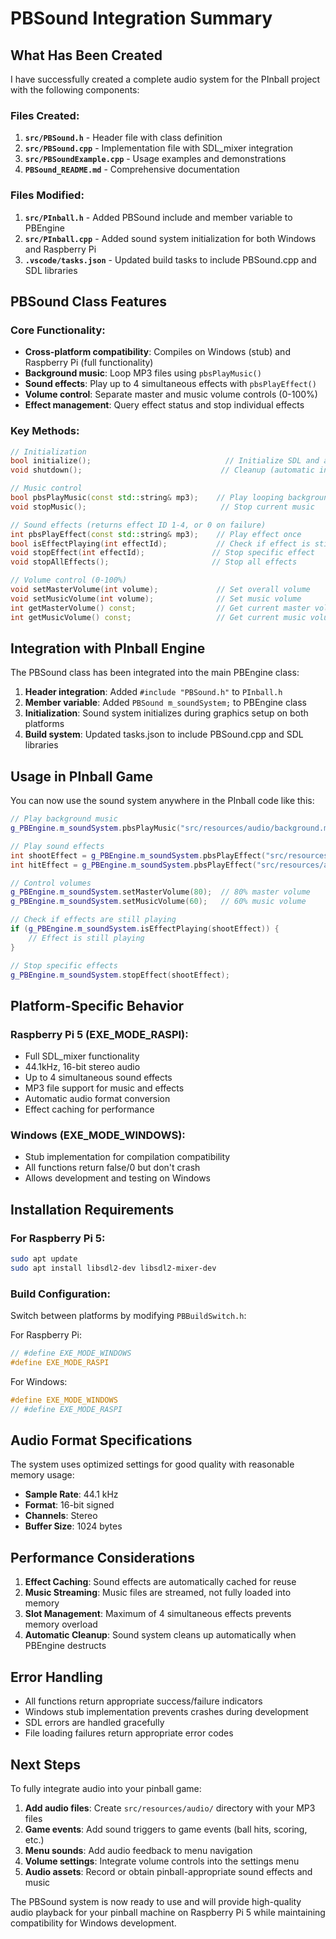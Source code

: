 # PBSound Integration Summary

## What Has Been Created

I have successfully created a complete audio system for the PInball project with the following components:

### Files Created:

1. **`src/PBSound.h`** - Header file with class definition
2. **`src/PBSound.cpp`** - Implementation file with SDL_mixer integration
3. **`src/PBSoundExample.cpp`** - Usage examples and demonstrations
4. **`PBSound_README.md`** - Comprehensive documentation

### Files Modified:

1. **`src/PInball.h`** - Added PBSound include and member variable to PBEngine
2. **`src/PInball.cpp`** - Added sound system initialization for both Windows and Raspberry Pi
3. **`.vscode/tasks.json`** - Updated build tasks to include PBSound.cpp and SDL libraries

## PBSound Class Features

### Core Functionality:
- **Cross-platform compatibility**: Compiles on Windows (stub) and Raspberry Pi (full functionality)
- **Background music**: Loop MP3 files using `pbsPlayMusic()`
- **Sound effects**: Play up to 4 simultaneous effects with `pbsPlayEffect()`
- **Volume control**: Separate master and music volume controls (0-100%)
- **Effect management**: Query effect status and stop individual effects

### Key Methods:

```cpp
// Initialization
bool initialize();                              // Initialize SDL and audio system
void shutdown();                               // Cleanup (automatic in destructor)

// Music control
bool pbsPlayMusic(const std::string& mp3);    // Play looping background music
void stopMusic();                              // Stop current music

// Sound effects (returns effect ID 1-4, or 0 on failure)
int pbsPlayEffect(const std::string& mp3);    // Play effect once
bool isEffectPlaying(int effectId);           // Check if effect is still playing
void stopEffect(int effectId);               // Stop specific effect
void stopAllEffects();                       // Stop all effects

// Volume control (0-100%)
void setMasterVolume(int volume);             // Set overall volume
void setMusicVolume(int volume);              // Set music volume
int getMasterVolume() const;                  // Get current master volume
int getMusicVolume() const;                   // Get current music volume
```

## Integration with PInball Engine

The PBSound class has been integrated into the main PBEngine class:

1. **Header integration**: Added `#include "PBSound.h"` to `PInball.h`
2. **Member variable**: Added `PBSound m_soundSystem;` to PBEngine class
3. **Initialization**: Sound system initializes during graphics setup on both platforms
4. **Build system**: Updated tasks.json to include PBSound.cpp and SDL libraries

## Usage in PInball Game

You can now use the sound system anywhere in the PInball code like this:

```cpp
// Play background music
g_PBEngine.m_soundSystem.pbsPlayMusic("src/resources/audio/background.mp3");

// Play sound effects
int shootEffect = g_PBEngine.m_soundSystem.pbsPlayEffect("src/resources/audio/shoot.mp3");
int hitEffect = g_PBEngine.m_soundSystem.pbsPlayEffect("src/resources/audio/hit.mp3");

// Control volumes
g_PBEngine.m_soundSystem.setMasterVolume(80);  // 80% master volume
g_PBEngine.m_soundSystem.setMusicVolume(60);   // 60% music volume

// Check if effects are still playing
if (g_PBEngine.m_soundSystem.isEffectPlaying(shootEffect)) {
    // Effect is still playing
}

// Stop specific effects
g_PBEngine.m_soundSystem.stopEffect(shootEffect);
```

## Platform-Specific Behavior

### Raspberry Pi 5 (EXE_MODE_RASPI):
- Full SDL_mixer functionality
- 44.1kHz, 16-bit stereo audio
- Up to 4 simultaneous sound effects
- MP3 file support for music and effects
- Automatic audio format conversion
- Effect caching for performance

### Windows (EXE_MODE_WINDOWS):
- Stub implementation for compilation compatibility
- All functions return false/0 but don't crash
- Allows development and testing on Windows

## Installation Requirements

### For Raspberry Pi 5:
```bash
sudo apt update
sudo apt install libsdl2-dev libsdl2-mixer-dev
```

### Build Configuration:
Switch between platforms by modifying `PBBuildSwitch.h`:

For Raspberry Pi:
```cpp
// #define EXE_MODE_WINDOWS
#define EXE_MODE_RASPI
```

For Windows:
```cpp
#define EXE_MODE_WINDOWS
// #define EXE_MODE_RASPI
```

## Audio Format Specifications

The system uses optimized settings for good quality with reasonable memory usage:
- **Sample Rate**: 44.1 kHz
- **Format**: 16-bit signed
- **Channels**: Stereo
- **Buffer Size**: 1024 bytes

## Performance Considerations

1. **Effect Caching**: Sound effects are automatically cached for reuse
2. **Music Streaming**: Music files are streamed, not fully loaded into memory
3. **Slot Management**: Maximum of 4 simultaneous effects prevents memory overload
4. **Automatic Cleanup**: Sound system cleans up automatically when PBEngine destructs

## Error Handling

- All functions return appropriate success/failure indicators
- Windows stub implementation prevents crashes during development
- SDL errors are handled gracefully
- File loading failures return appropriate error codes

## Next Steps

To fully integrate audio into your pinball game:

1. **Add audio files**: Create `src/resources/audio/` directory with your MP3 files
2. **Game events**: Add sound triggers to game events (ball hits, scoring, etc.)
3. **Menu sounds**: Add audio feedback to menu navigation
4. **Volume settings**: Integrate volume controls into the settings menu
5. **Audio assets**: Record or obtain pinball-appropriate sound effects and music

The PBSound system is now ready to use and will provide high-quality audio playback for your pinball machine on Raspberry Pi 5 while maintaining compatibility for Windows development.
